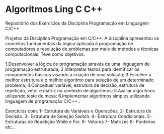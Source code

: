 # Algoritmos Ling C C++
 Repositório dos Exercícios da Disciplina Programação em Linguagem C/C++

 Projetos da Disciplina Programação em C/C++. 
 A disciplina apresentou os conceitos fundamentais da lógica aplicada à programação de computadores e resolução de problemas por meio de métodos e técnicas computacionais. Teve como objetivos:

1.Desenvolver a lógica de programação através de uma linguagem de programação estruturada; 
2.Interpretar textos para identificar os componentes básicos visando a criação de uma solução; 
3.Escolher a melhor estrutura e o melhor algoritmo para solução de um determinado problema; 
4.Conceituar variável, estrutura de decisão, estrutura de repetição, vetor e matriz no contexto de algoritmos;
5.Avaliar algoritmos utilizando teste de mesa; 
6.Implementar algoritmos simples utilizando linguagem de programação C/C++..

Exercicíos com: 
1- Estrutura de Variáveis e Operações. 
2- Estrutura de Decisão. 
3- Estrutura de Seleção Switch. 
4- Estrutura Condicionais. 
5- Estruturas de Repetição While e For. 
6- Vetores 
7- Matrizes
8- Ponteiros etc...
